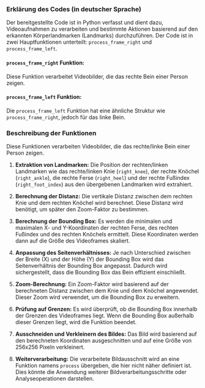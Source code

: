### Erklärung des Codes (in deutscher Sprache)

Der bereitgestellte Code ist in Python verfasst und dient dazu, Videoaufnahmen zu verarbeiten und bestimmte Aktionen basierend auf den erkannten Körperlandmarken (Landmarks) durchzuführen. Der Code ist in zwei Hauptfunktionen unterteilt: `process_frame_right` und `process_frame_left`.

#### `process_frame_right` Funktion:
Diese Funktion verarbeitet Videobilder, die das rechte Bein einer Person zeigen.


#### `process_frame_left` Funktion:
Die `process_frame_left` Funktion hat eine ähnliche Struktur wie `process_frame_right`, jedoch für das linke Bein.


### Beschreibung der Funktionen
Diese Funktionen verarbeiten Videobilder, die das rechte/linke Bein einer Person zeigen.

1. **Extraktion von Landmarken:** Die Position der rechten/linken Landmarken wie das rechte/linken Knie (`right_knee`), 
    der rechte Knöchel (`right_ankle`), die rechte Ferse (`right_heel`) und der rechte Fußindex (`right_foot_index`) 
    aus den übergebenen Landmarken wird extrahiert.

2. **Berechnung der Distanz:** Die vertikale Distanz zwischen dem rechten Knie und dem rechten Knöchel wird berechnet. 
     Diese Distanz wird benötigt, um später den Zoom-Faktor zu bestimmen.

3. **Berechnung der Bounding Box:** Es werden die minimalen und maximalen X- und Y-Koordinaten der rechten Ferse, des 
    rechten Fußindex und des rechten Knöchels ermittelt. Diese Koordinaten werden dann auf die Größe des Videoframes skaliert.

4. **Anpassung des Seitenverhältnisses:** Je nach Unterschied zwischen der Breite (X) und der Höhe (Y) der Bounding Box 
      wird das Seitenverhältnis der Bounding Box angepasst. Dadurch wird sichergestellt, dass die Bounding Box das Bein 
      effizient einschließt.

5. **Zoom-Berechnung:** Ein Zoom-Faktor wird basierend auf der berechneten Distanz zwischen dem Knie und dem Knöchel 
      angewendet. Dieser Zoom wird verwendet, um die Bounding Box zu erweitern.

6. **Prüfung auf Grenzen:** Es wird überprüft, ob die Bounding Box innerhalb der Grenzen des Videoframes liegt. Wenn die 
       Bounding Box außerhalb dieser Grenzen liegt, wird die Funktion beendet.

7. **Ausschneiden und Verkleinern des Bildes:** Das Bild wird basierend auf den berechneten Koordinaten ausgeschnitten 
    und auf eine Größe von 256x256 Pixeln verkleinert.

8. **Weiterverarbeitung:** Die verarbeitete Bildausschnitt wird an eine Funktion namens `process` übergeben, die hier 
          nicht näher definiert ist. Dies könnte die Anwendung weiterer Bildverarbeitungsschritte oder 
       Analyseoperationen darstellen.
